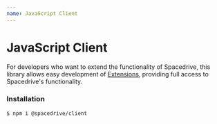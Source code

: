 ```yaml
---
name: JavaScript Client
---
```


# JavaScript Client
For developers who want to extend the functionality of Spacedrive, this library allows easy development of [Extensions](), providing full access to Spacedrive's functionality.

### Installation
```shell
$ npm i @spacedrive/client
```